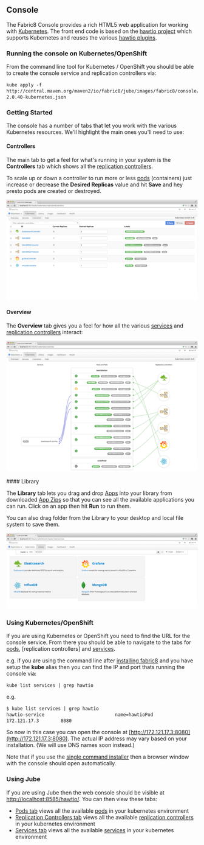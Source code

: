 ## Console

The Fabric8 Console provides a rich HTML5 web application for working with [Kubernetes](http://kubernetes.io/). The front end code is based on the [hawtio project](http://hawt.io/) which supports Kubernetes and reuses the various [hawtio plugins](http://hawt.io/plugins/index.html).

### Running the console on Kubernetes/OpenShift

From the command line tool for Kubernetes / OpenShift you should be able to create the console service and replication controllers via:

    kube apply -f http://central.maven.org/maven2/io/fabric8/jube/images/fabric8/console/2.0.40/console-2.0.40-kubernetes.json

### Getting Started

The console has a number of tabs that let you work with the various Kubernetes resources. We'll highlight the main ones you'll need to use:

#### Controllers

The main tab to get a feel for what's running in your system is the **Controllers** tab which shows all the [replication controllers](replicationControllers.html).

To scale up or down a controller to run more or less [pods](pods.html) (containers) just increase or decrease the **Desired Replicas** value and hit **Save** and hey presto pods are created or destroyed.

![controllers tab screenshot](images/controllers.png)

#### Overview

The **Overview** tab gives you a feel for how all the various [services](services.html) and  [replication controllers](replicationControllers.html) interact:

![overview tab screenshot](images/overview.png)

#### Library

The **Library** tab lets you drag and drop [Apps](apps.html) into your library from downloaded [App Zips](appzip.html) so that you can see all the available applications you can run. Click on an app then hit **Run** to run them.

You can also drag folder from the Library to your desktop and local file system to save them.

![library tab screenshot](images/library.png)


### Using Kubernetes/OpenShift

If you are using Kubernetes or OpenShift you need to find the URL for the console service. From there you should be able to navigate to the tabs for [pods](pods.html), [replication controllers] and [services](services.html).

e.g. if you are using the command line after [installing fabric8](getStartedOpenShift.html) and you have setup the **kube** alias then you can find the IP and port thats running the console via:

    kube list services | grep hawtio

e.g.

    $ kube list services | grep hawtio
    hawtio-service                          name=hawtioPod      172.121.17.3        8080

So now in this case you can open the console at [http://172.121.17.3:8080](http://172.121.17.3:8080). The actual IP address may vary based on your installation. (We will use DNS names soon instead.)

Note that if you use the [single command installer](http://fabric8.io/v2/openShiftDocker.html#run-openshift-v3-using-docker) then a browser window with the console should open automatically.

### Using Jube

If you are using Jube then the web console should be visible at [http://localhost:8585/hawtio/](http://localhost:8585/hawtio/). You can then view these tabs:

 * [Pods tab](http://localhost:8585/hawtio/kubernetes/pods) views all the available [pods](pods.html) in your kubernetes environment
 * [Replication Controllers tab](http://localhost:8585/hawtio/kubernetes/replicationControllers) views all the available [replication controllers](replicationControllers.html) in your kubernetes environment
 * [Services tab](http://localhost:8585/hawtio/kubernetes/services) views all the available [services](services.html) in your kubernetes environment


